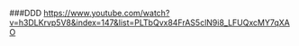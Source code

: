 ###DDD
https://www.youtube.com/watch?v=h3DLKrvp5V8&index=147&list=PLTbQvx84FrAS5clN9i8_LFUQxcMY7qXAO
